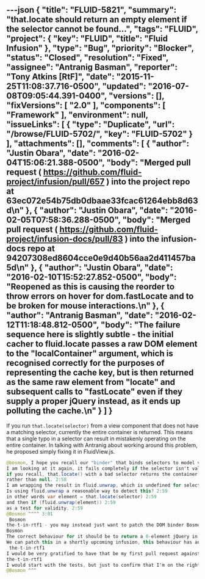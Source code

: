 ---json
{
  "title": "FLUID-5821",
  "summary": "that.locate should return an empty element if the selector cannot be found...",
  "tags": "FLUID",
  "project": {
    "key": "FLUID",
    "title": "Fluid Infusion"
  },
  "type": "Bug",
  "priority": "Blocker",
  "status": "Closed",
  "resolution": "Fixed",
  "assignee": "Antranig Basman",
  "reporter": "Tony Atkins [RtF]",
  "date": "2015-11-25T11:08:37.716-0500",
  "updated": "2016-07-08T09:05:44.391-0400",
  "versions": [],
  "fixVersions": [
    "2.0"
  ],
  "components": [
    "Framework"
  ],
  "environment": null,
  "issueLinks": [
    {
      "type": "Duplicate",
      "url": "/browse/FLUID-5702/",
      "key": "FLUID-5702"
    }
  ],
  "attachments": [],
  "comments": [
    {
      "author": "Justin Obara",
      "date": "2016-02-04T15:06:21.388-0500",
      "body": "Merged pull request ( <https://github.com/fluid-project/infusion/pull/657> ) into the project repo at 63ec072e54b75db0dbaae33fcac61264ebb8d63d\n"
    },
    {
      "author": "Justin Obara",
      "date": "2016-02-05T07:58:36.288-0500",
      "body": "Merged pull request ( <https://github.com/fluid-project/infusion-docs/pull/83> ) into the infusion-docs repo at 94207308ed8604cce0e9d40b56aa2d411457ba5d\n"
    },
    {
      "author": "Justin Obara",
      "date": "2016-02-10T15:52:27.852-0500",
      "body": "Reopened as this is causing the reorder to throw errors on hover for dom.fastLocate and to be broken for mouse interactions.\n"
    },
    {
      "author": "Antranig Basman",
      "date": "2016-02-12T11:18:48.812-0500",
      "body": "The failure sequence here is slightly subtle - the initial cacher to fluid.locate passes a raw DOM element to the \"localContainer\" argument, which is recognised correctly for the purposes of representing the cache key, but is then returned as the same raw element from \"locate\" and subsequent calls to \"fastLocate\" even if they supply a proper jQuery instead, as it ends up polluting the cache.\n"
    }
  ]
}
---
If you run `that.locate(selector)` from a view component that does not have a matching selector, currently the entire container is returned.  This means that a single typo in a selector can result in mistakenly operating on the entire container.  In talking with Antranig about working around this problem, he proposed simply fixing it in FluidView.js.

```java
@bosmon, I hope you recall our "binder" that binds selectors to model values. the-t-in-rtf1 @ 2:57
I am looking at it again, it fails completely if the selector isn't valid. 2:57
if you recall, that.locate() with a bad selector returns the container. 2:58
rather than null. 2:58
I am wrapping the result in fluid.unwrap, which is undefined for selectors that don't exist and defined for selectors that are. 2:58
Is using fluid.unwrap a reasonable way to detect this? 2:59
in other words var element = that.locate(selector) 2:59
and then if (fluid.unwrap(element)) 2:59
as a test for validity. 2:59
@Bosmon ^^^^ 3:01
 Bosmon
the-t-in-rtf1 - you may instead just want to patch the DOM binder Bosmon @ 3:35	
Bosmon
The correct behaviour for it should be to return a 0-element jQuery in the case the selector matches nothing Bosmon @ 3:35
We can patch this in a shortly upcoming infusion, this behaviour has annoyed us for far too long 3:36
 the-t-in-rtf1
I would be very gratified to have that be my first pull request against infusion. the-t-in-rtf1 @ 3:39	
the-t-in-rtf1
I would start with the tests, but just to confirm that I'm on the right track, I would need to change behavior round about here:  https://github.com/fluid-project/infusion/blob/master/src/framework/core/js/FluidView.js#L170 the-t-in-rtf1 @ 3:47
@Bosmon ^^^
```

        